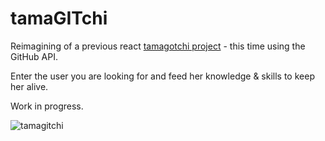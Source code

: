 # tamaGITchi

Reimagining of a previous react [tamagotchi project](https://github.com/fac-12/tamagotchi-react) - this time using the GitHub API. 

Enter the user you are looking for and feed her knowledge & skills to keep her alive. 

Work in progress. 

![tamagitchi](https://user-images.githubusercontent.com/22034073/36061197-da6fff9c-0e4e-11e8-9a54-a65ee5b22776.gif)
